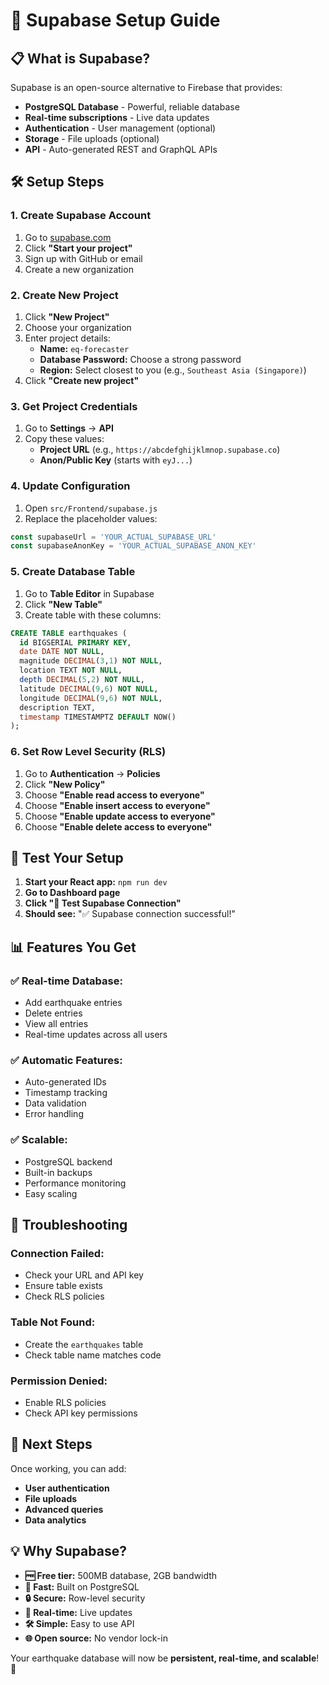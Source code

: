 # 🚀 Supabase Setup Guide

## 📋 What is Supabase?
Supabase is an open-source alternative to Firebase that provides:
- **PostgreSQL Database** - Powerful, reliable database
- **Real-time subscriptions** - Live data updates
- **Authentication** - User management (optional)
- **Storage** - File uploads (optional)
- **API** - Auto-generated REST and GraphQL APIs

## 🛠️ Setup Steps

### 1. Create Supabase Account
1. Go to [supabase.com](https://supabase.com)
2. Click **"Start your project"**
3. Sign up with GitHub or email
4. Create a new organization

### 2. Create New Project
1. Click **"New Project"**
2. Choose your organization
3. Enter project details:
   - **Name:** `eq-forecaster`
   - **Database Password:** Choose a strong password
   - **Region:** Select closest to you (e.g., `Southeast Asia (Singapore)`)
4. Click **"Create new project"**

### 3. Get Project Credentials
1. Go to **Settings** → **API**
2. Copy these values:
   - **Project URL** (e.g., `https://abcdefghijklmnop.supabase.co`)
   - **Anon/Public Key** (starts with `eyJ...`)

### 4. Update Configuration
1. Open `src/Frontend/supabase.js`
2. Replace the placeholder values:

```javascript
const supabaseUrl = 'YOUR_ACTUAL_SUPABASE_URL'
const supabaseAnonKey = 'YOUR_ACTUAL_SUPABASE_ANON_KEY'
```

### 5. Create Database Table
1. Go to **Table Editor** in Supabase
2. Click **"New Table"**
3. Create table with these columns:

```sql
CREATE TABLE earthquakes (
  id BIGSERIAL PRIMARY KEY,
  date DATE NOT NULL,
  magnitude DECIMAL(3,1) NOT NULL,
  location TEXT NOT NULL,
  depth DECIMAL(5,2) NOT NULL,
  latitude DECIMAL(9,6) NOT NULL,
  longitude DECIMAL(9,6) NOT NULL,
  description TEXT,
  timestamp TIMESTAMPTZ DEFAULT NOW()
);
```

### 6. Set Row Level Security (RLS)
1. Go to **Authentication** → **Policies**
2. Click **"New Policy"**
3. Choose **"Enable read access to everyone"**
4. Choose **"Enable insert access to everyone"**
5. Choose **"Enable update access to everyone"**
6. Choose **"Enable delete access to everyone"**

## 🧪 Test Your Setup

1. **Start your React app:** `npm run dev`
2. **Go to Dashboard page**
3. **Click "🧪 Test Supabase Connection"**
4. **Should see:** "✅ Supabase connection successful!"

## 📊 Features You Get

### ✅ **Real-time Database:**
- Add earthquake entries
- Delete entries
- View all entries
- Real-time updates across all users

### ✅ **Automatic Features:**
- Auto-generated IDs
- Timestamp tracking
- Data validation
- Error handling

### ✅ **Scalable:**
- PostgreSQL backend
- Built-in backups
- Performance monitoring
- Easy scaling

## 🔧 Troubleshooting

### **Connection Failed:**
- Check your URL and API key
- Ensure table exists
- Check RLS policies

### **Table Not Found:**
- Create the `earthquakes` table
- Check table name matches code

### **Permission Denied:**
- Enable RLS policies
- Check API key permissions

## 🎯 Next Steps

Once working, you can add:
- **User authentication**
- **File uploads**
- **Advanced queries**
- **Data analytics**

## 💡 Why Supabase?

- **🆓 Free tier:** 500MB database, 2GB bandwidth
- **🚀 Fast:** Built on PostgreSQL
- **🔒 Secure:** Row-level security
- **📱 Real-time:** Live updates
- **🛠️ Simple:** Easy to use API
- **🌐 Open source:** No vendor lock-in

Your earthquake database will now be **persistent, real-time, and scalable**! 🎉
